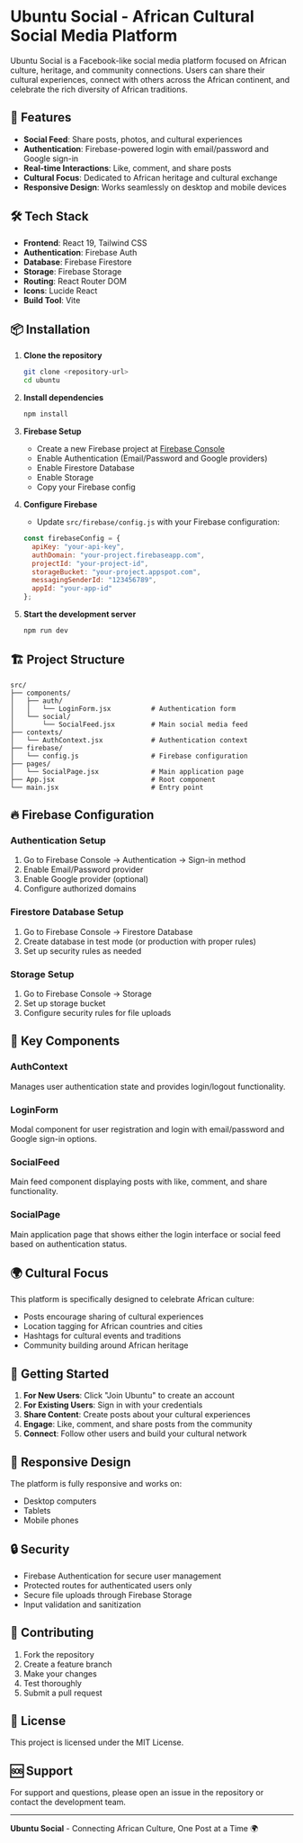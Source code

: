 # Ubuntu Social - African Cultural Social Media Platform

Ubuntu Social is a Facebook-like social media platform focused on African culture, heritage, and community connections. Users can share their cultural experiences, connect with others across the African continent, and celebrate the rich diversity of African traditions.

## 🚀 Features

- **Social Feed**: Share posts, photos, and cultural experiences
- **Authentication**: Firebase-powered login with email/password and Google sign-in
- **Real-time Interactions**: Like, comment, and share posts
- **Cultural Focus**: Dedicated to African heritage and cultural exchange
- **Responsive Design**: Works seamlessly on desktop and mobile devices

## 🛠 Tech Stack

- **Frontend**: React 19, Tailwind CSS
- **Authentication**: Firebase Auth
- **Database**: Firebase Firestore
- **Storage**: Firebase Storage
- **Routing**: React Router DOM
- **Icons**: Lucide React
- **Build Tool**: Vite

## 📦 Installation

1. **Clone the repository**
   ```bash
   git clone <repository-url>
   cd ubuntu
   ```

2. **Install dependencies**
   ```bash
   npm install
   ```

3. **Firebase Setup**
   - Create a new Firebase project at [Firebase Console](https://console.firebase.google.com/)
   - Enable Authentication (Email/Password and Google providers)
   - Enable Firestore Database
   - Enable Storage
   - Copy your Firebase config

4. **Configure Firebase**
   - Update `src/firebase/config.js` with your Firebase configuration:
   ```javascript
   const firebaseConfig = {
     apiKey: "your-api-key",
     authDomain: "your-project.firebaseapp.com",
     projectId: "your-project-id",
     storageBucket: "your-project.appspot.com",
     messagingSenderId: "123456789",
     appId: "your-app-id"
   };
   ```

5. **Start the development server**
   ```bash
   npm run dev
   ```

## 🏗 Project Structure

```
src/
├── components/
│   ├── auth/
│   │   └── LoginForm.jsx          # Authentication form
│   └── social/
│       └── SocialFeed.jsx         # Main social media feed
├── contexts/
│   └── AuthContext.jsx            # Authentication context
├── firebase/
│   └── config.js                  # Firebase configuration
├── pages/
│   └── SocialPage.jsx             # Main application page
├── App.jsx                        # Root component
└── main.jsx                       # Entry point
```

## 🔥 Firebase Configuration

### Authentication Setup
1. Go to Firebase Console → Authentication → Sign-in method
2. Enable Email/Password provider
3. Enable Google provider (optional)
4. Configure authorized domains

### Firestore Database Setup
1. Go to Firebase Console → Firestore Database
2. Create database in test mode (or production with proper rules)
3. Set up security rules as needed

### Storage Setup
1. Go to Firebase Console → Storage
2. Set up storage bucket
3. Configure security rules for file uploads

## 🎨 Key Components

### AuthContext
Manages user authentication state and provides login/logout functionality.

### LoginForm
Modal component for user registration and login with email/password and Google sign-in options.

### SocialFeed
Main feed component displaying posts with like, comment, and share functionality.

### SocialPage
Main application page that shows either the login interface or social feed based on authentication status.

## 🌍 Cultural Focus

This platform is specifically designed to celebrate African culture:
- Posts encourage sharing of cultural experiences
- Location tagging for African countries and cities
- Hashtags for cultural events and traditions
- Community building around African heritage

## 🚀 Getting Started

1. **For New Users**: Click "Join Ubuntu" to create an account
2. **For Existing Users**: Sign in with your credentials
3. **Share Content**: Create posts about your cultural experiences
4. **Engage**: Like, comment, and share posts from the community
5. **Connect**: Follow other users and build your cultural network

## 📱 Responsive Design

The platform is fully responsive and works on:
- Desktop computers
- Tablets
- Mobile phones

## 🔒 Security

- Firebase Authentication for secure user management
- Protected routes for authenticated users only
- Secure file uploads through Firebase Storage
- Input validation and sanitization

## 🤝 Contributing

1. Fork the repository
2. Create a feature branch
3. Make your changes
4. Test thoroughly
5. Submit a pull request

## 📄 License

This project is licensed under the MIT License.

## 🆘 Support

For support and questions, please open an issue in the repository or contact the development team.

---

**Ubuntu Social** - Connecting African Culture, One Post at a Time 🌍
